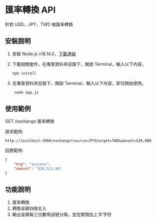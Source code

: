 # 匯率轉換 API

針對 USD、JPY、TWD 做匯率轉換

## 安裝說明

1. 安裝 Node.js v18.14.0，[下載連結](https://nodejs.org/en/blog/release/v18.14.0)

2. 下載相關套件，在專案資料夾目錄下，開啟 Terminal，輸入以下內容。

    ```bash
    npm install
    ```

3. 在專案資料夾目錄下，開啟 Terminal，輸入以下內容，即可開始使用。

    ```bash
     node app.js
    ```

## 使用範例

GET /exchange 匯率轉換

請求範例:

```link
http://localhost:3000/exchange?source=JPY&target=TWD&amount=$39,000
```

回應範例:

```json
{
    "msg": "success",
    "amount": "$10,512.84"
}
```

## 功能說明

1. 匯率轉換
2. 轉換金額四捨五入
3. 輸出金額每三位數用逗號分隔，並在開頭加上'$'字符
